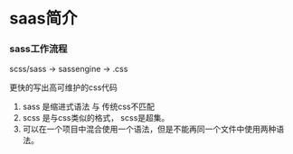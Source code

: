 # saas简介

### sass工作流程

scss/sass -> sassengine -> .css

更快的写出高可维护的css代码

1. sass 是缩进式语法 与 传统css不匹配
2. scss 是与css类似的格式， scss是超集。
3. 可以在一个项目中混合使用一个语法，但是不能再同一个文件中使用两种语法。

